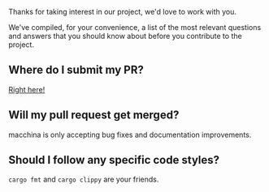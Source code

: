 Thanks for taking interest in our project, we'd love to work with you.

We've compiled, for your convenience, a list of the most relevant
questions and answers that you should know about before you contribute
to the project.

## Where do I submit my PR?

[Right here!](https://github.com/Macchina-CLI/macchina/pull/new/main)

## Will my pull request get merged?

macchina is only accepting bug fixes and documentation improvements. 

## Should I follow any specific code styles?

`cargo fmt` and `cargo clippy` are your friends.
